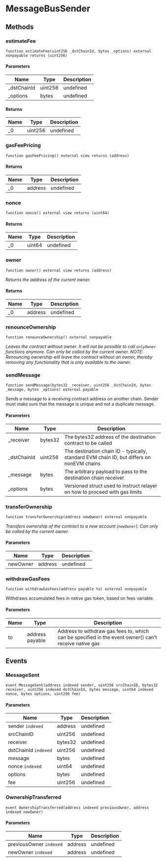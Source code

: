# MessageBusSender









## Methods

### estimateFee

```solidity
function estimateFee(uint256 _dstChainId, bytes _options) external nonpayable returns (uint256)
```





#### Parameters

| Name | Type | Description |
|---|---|---|
| _dstChainId | uint256 | undefined |
| _options | bytes | undefined |

#### Returns

| Name | Type | Description |
|---|---|---|
| _0 | uint256 | undefined |

### gasFeePricing

```solidity
function gasFeePricing() external view returns (address)
```






#### Returns

| Name | Type | Description |
|---|---|---|
| _0 | address | undefined |

### nonce

```solidity
function nonce() external view returns (uint64)
```






#### Returns

| Name | Type | Description |
|---|---|---|
| _0 | uint64 | undefined |

### owner

```solidity
function owner() external view returns (address)
```



*Returns the address of the current owner.*


#### Returns

| Name | Type | Description |
|---|---|---|
| _0 | address | undefined |

### renounceOwnership

```solidity
function renounceOwnership() external nonpayable
```



*Leaves the contract without owner. It will not be possible to call `onlyOwner` functions anymore. Can only be called by the current owner. NOTE: Renouncing ownership will leave the contract without an owner, thereby removing any functionality that is only available to the owner.*


### sendMessage

```solidity
function sendMessage(bytes32 _receiver, uint256 _dstChainId, bytes _message, bytes _options) external payable
```

Sends a message to a receiving contract address on another chain. Sender must make sure that the message is unique and not a duplicate message.



#### Parameters

| Name | Type | Description |
|---|---|---|
| _receiver | bytes32 | The bytes32 address of the destination contract to be called |
| _dstChainId | uint256 | The destination chain ID - typically, standard EVM chain ID, but differs on nonEVM chains |
| _message | bytes | The arbitrary payload to pass to the destination chain receiver |
| _options | bytes | Versioned struct used to instruct relayer on how to proceed with gas limits |

### transferOwnership

```solidity
function transferOwnership(address newOwner) external nonpayable
```



*Transfers ownership of the contract to a new account (`newOwner`). Can only be called by the current owner.*

#### Parameters

| Name | Type | Description |
|---|---|---|
| newOwner | address | undefined |

### withdrawGasFees

```solidity
function withdrawGasFees(address payable to) external nonpayable
```

Withdraws accumulated fees in native gas token, based on fees variable.



#### Parameters

| Name | Type | Description |
|---|---|---|
| to | address payable | Address to withdraw gas fees to, which can be specified in the event owner() can&#39;t receive native gas |



## Events

### MessageSent

```solidity
event MessageSent(address indexed sender, uint256 srcChainID, bytes32 receiver, uint256 indexed dstChainId, bytes message, uint64 indexed nonce, bytes options, uint256 fee)
```





#### Parameters

| Name | Type | Description |
|---|---|---|
| sender `indexed` | address | undefined |
| srcChainID  | uint256 | undefined |
| receiver  | bytes32 | undefined |
| dstChainId `indexed` | uint256 | undefined |
| message  | bytes | undefined |
| nonce `indexed` | uint64 | undefined |
| options  | bytes | undefined |
| fee  | uint256 | undefined |

### OwnershipTransferred

```solidity
event OwnershipTransferred(address indexed previousOwner, address indexed newOwner)
```





#### Parameters

| Name | Type | Description |
|---|---|---|
| previousOwner `indexed` | address | undefined |
| newOwner `indexed` | address | undefined |



